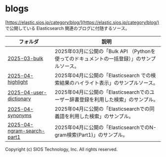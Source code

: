 # blogs

[https://elastic.sios.jp/category/blog/](https://elastic.sios.jp/category/blog/) で公開している Elasticsearch 関連のブログに付随するソース。

| フォルダ | 説明 |
|---|---|
| [2025-03-bulk](2025-03-bulk/) | 2025年03月に公開の「Bulk API （Pythonを使ってのドキュメントの一括登録）」のサンプルソース。 |
| [2025-04-highlight](2025-04-highlight/) | 2025年04月に公開の「Elasticsearch での検索結果のハイライト表示」のサンプルソース。 |
| [2025-04-user-dictionary](2025-04-user-dictionary/) | 2025年04月に公開の「Elasticsearchでのユーザー辞書登録を利用した検索」のサンプル。 |
| [2025-04-synonyms](2025-04-synonyms/) | 2025年04月に公開の「Elasticsearchでの同義語を利用した検索」のサンプル。 |
| [2025-04-ngram-search-part1](2025-04-ngram-search-part1/) | 2025年04月に公開の「ElasticsearchでのN-gram検索(Part1)」のサンプル。 |

Copyright (c) SIOS Technology, Inc. All rights reserved.

